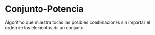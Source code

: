 # Conjunto-Potencia
Algoritmo que muestra todas las posibles combinaciones sin importar el orden de los elementos de un conjunto
